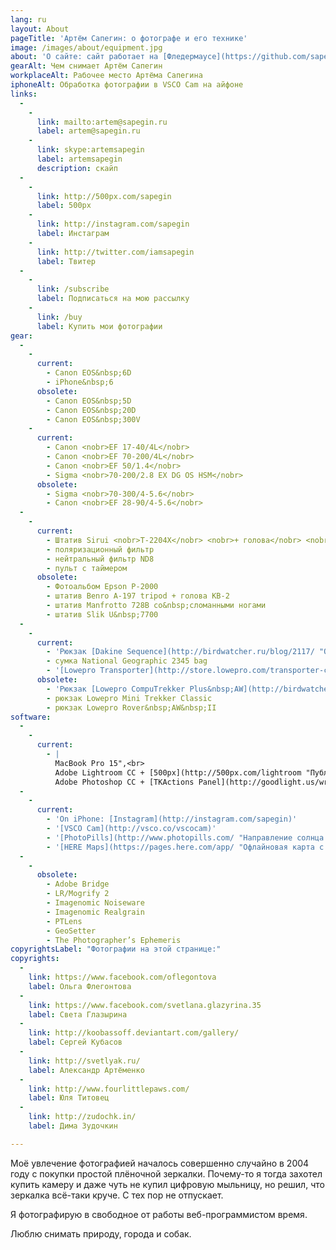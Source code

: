 ```yaml
---
lang: ru
layout: About
pageTitle: 'Артём Сапегин: о фотографе и его технике'
image: /images/about/equipment.jpg
about: 'О сайте: сайт работает на [Фледермаусе](https://github.com/sapegin/fledermaus "Мой генератор статических сайтов") and [Тамии](http://sapegin.github.io/tamia/ "Мой фронтенд-фреймворк"); иконки нарисовал [Гена Осипенко](http://genn.org/); хостинг — [DigitalOcean](https://www.digitalocean.com/?refcode=bb49cbe65bb4).'
gearAlt: Чем снимает Артём Сапегин
workplaceAlt: Рабочее место Артёма Сапегина
iphoneAlt: Обработка фотографии в VSCO Cam на айфоне
links:
  -
    -
      link: mailto:artem@sapegin.ru
      label: artem@sapegin.ru
    -
      link: skype:artemsapegin
      label: artemsapegin
      description: скайп
  -
    -
      link: http://500px.com/sapegin
      label: 500px
    -
      link: http://instagram.com/sapegin
      label: Инстаграм
    -
      link: http://twitter.com/iamsapegin
      label: Твитер
  -
    -
      link: /subscribe
      label: Подписаться на мою рассылку
    -
      link: /buy
      label: Купить мои фотографии
gear:
  -
    -
      current:
        - Canon EOS&nbsp;6D
        - iPhone&nbsp;6
      obsolete:
        - Canon EOS&nbsp;5D
        - Canon EOS&nbsp;20D
        - Canon EOS&nbsp;300V
    -
      current:
        - Canon <nobr>EF 17-40/4L</nobr>
        - Canon <nobr>EF 70-200/4L</nobr>
        - Canon <nobr>EF 50/1.4</nobr>
        - Sigma <nobr>70-200/2.8 EX DG OS HSM</nobr>
      obsolete:
        - Sigma <nobr>70-300/4-5.6</nobr>
        - Canon <nobr>EF 28-90/4-5.6</nobr>
  -
    -
      current:
        - Штатив Sirui <nobr>T-2204X</nobr> <nobr>+ голова</nobr> <nobr>K-20X</nobr> <nobr>+ [L-bracket](http://www.sunwayfoto.com/e_goodsDetail.aspx?gId=1217)</nobr>
        - поляризационный фильтр
        - нейтральный фильтр ND8
        - пульт с таймером
      obsolete:
        - Фотоальбом Epson P-2000
        - штатив Benro A-197 tripod + голова KB-2
        - штатив Manfrotto 728B со&nbsp;сломанными ногами
        - штатив Slik U&nbsp;7700
  -
    -
      current:
        - 'Рюкзак [Dakine Sequence](http://birdwatcher.ru/blog/2117/ "Обзор фоторюкзака Dakine Sequence у меня в блоге")'
        - сумка National Geographic 2345 bag
        - '[Lowepro Transporter](http://store.lowepro.com/transporter-camera-strap) camera strap'
      obsolete:
        - 'Рюкзак [Lowepro CompuTrekker Plus&nbsp;AW](http://birdwatcher.ru/blog/1669/ "Пара фотографий фоторюкзака CompuTrekker Plus AW у меня в блоге")'
        - рюкзак Lowepro Mini Trekker Classic
        - рюкзак Lowepro Rover&nbsp;AW&nbsp;II
software:
  -
    -
      current:
        - |
          MacBook Pro 15",<br>
          Adobe Lightroom CC + [500px](http://500px.com/lightroom "Публикация фотографий на 500px из Лайтрума"),<br>
          Adobe Photoshop CC + [TKActions Panel](http://goodlight.us/writing/actionspanel/panel.html "Панелька для создания яркостных масок")
  -
    -
      current:
        - 'On iPhone: [Instagram](http://instagram.com/sapegin)'
        - '[VSCO Cam](http://vsco.co/vscocam)'
        - '[PhotoPills](http://www.photopills.com/ "Направление солнца и время закатов и рассветов и многое друге")'
        - '[HERE Maps](https://pages.here.com/app/ "Офлайновая карта с возможностью отмечать интересные места")'
  -
    -
      obsolete:
        - Adobe Bridge
        - LR/Mogrify 2
        - Imagenomic Noiseware
        - Imagenomic Realgrain
        - PTLens
        - GeoSetter
        - The Photographer’s Ephemeris
copyrightsLabel: "Фотографии на этой странице:"
copyrights:
  -
    link: https://www.facebook.com/oflegontova
    label: Ольга Флегонтова
  -
    link: https://www.facebook.com/svetlana.glazyrina.35
    label: Света Глазырина
  -
    link: http://koobassoff.deviantart.com/gallery/
    label: Сергей Кубасов
  -
    link: http://svetlyak.ru/
    label: Александр Артёменко
  -
    link: http://www.fourlittlepaws.com/
    label: Юля Титовец
  -
    link: http://zudochk.in/
    label: Дима Зудочкин

---
```


Моё увлечение фотографией началось совершенно случайно в 2004 году с покупки простой плёночной зеркалки. Почему-то я тогда захотел купить камеру и даже чуть не купил цифровую мыльницу, но решил, что зеркалка всё-таки круче. С тех пор не отпускает.

Я фотографирую в свободное от работы веб-программистом время.

Люблю снимать природу, города и собак.
